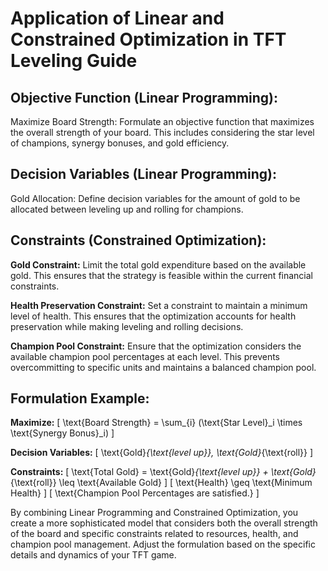 # Application of Linear and Constrained Optimization in TFT Leveling Guide

## Objective Function (Linear Programming):
Maximize Board Strength: Formulate an objective function that maximizes the overall strength of your board. This includes considering the star level of champions, synergy bonuses, and gold efficiency.

## Decision Variables (Linear Programming):
Gold Allocation: Define decision variables for the amount of gold to be allocated between leveling up and rolling for champions.

## Constraints (Constrained Optimization):
**Gold Constraint:**
Limit the total gold expenditure based on the available gold. This ensures that the strategy is feasible within the current financial constraints.

**Health Preservation Constraint:**
Set a constraint to maintain a minimum level of health. This ensures that the optimization accounts for health preservation while making leveling and rolling decisions.

**Champion Pool Constraint:**
Ensure that the optimization considers the available champion pool percentages at each level. This prevents overcommitting to specific units and maintains a balanced champion pool.

## Formulation Example:
**Maximize:**
\[ \text{Board Strength} = \sum_{i} (\text{Star Level}_i \times \text{Synergy Bonus}_i) \]

**Decision Variables:**
\[ \text{Gold}_{\text{level up}}, \text{Gold}_{\text{roll}} \]

**Constraints:**
\[ \text{Total Gold} = \text{Gold}_{\text{level up}} + \text{Gold}_{\text{roll}} \leq \text{Available Gold} \]
\[ \text{Health} \geq \text{Minimum Health} \]
\[ \text{Champion Pool Percentages are satisfied.} \]

By combining Linear Programming and Constrained Optimization, you create a more sophisticated model that considers both the overall strength of the board and specific constraints related to resources, health, and champion pool management. Adjust the formulation based on the specific details and dynamics of your TFT game.